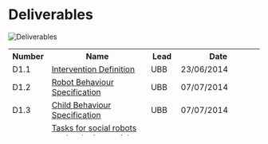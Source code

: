# Deliverables

![Deliverables](https://robrab2000.github.io/dd1/images/nao-del.jpg)

<table class="style-1" style="height: 174px;" width="425">
<tbody>
<tr>
<th>Number</th>
<th>Name</th>
<th>Lead</th>
<th style="min-width: 150px;">Date</th>
</tr>
<tr>
<td>D1.1</td>
<td><a href="https://robrab2000.github.io/dd1/deliverables/DREAM_Deliverable_D1.1.pdf">Intervention Definition</a></td>
<td>UBB</td>
<td>23/06/2014</td>
</tr>
<tr>
<td>D1.2</td>
<td><a href="https://robrab2000.github.io/dd1/deliverables/DREAM_Deliverable_D1.2.pdf">Robot Behaviour Specification</a></td>
<td>UBB</td>
<td>07/07/2014</td>
</tr>
<tr>
<td>D1.3</td>
<td><a href="https://robrab2000.github.io/dd1/deliverables/DREAM_Deliverable_D1.3.pdf">Child Behaviour Specification</a></td>
<td>UBB</td>
<td>07/07/2014</td>
</tr>
<tr>
<td>D2.1.1</td>
<td><a href="https://robrab2000.github.io/dd1/deliverables/DREAM_Deliverable_2.1.1.pdf">Tasks for social robots on developing social skills (Wizard of Oz system)</a></td>
<td>UBB</td>
<td>06/04/2015</td>
</tr>
<tr>
<td>D2.1.2</td>
<td><a href="https://robrab2000.github.io/dd1/deliverables/DREAM_Deliverable_2.1.2.pdf">Tasks for social robots on developing social skills (Wizard of Oz system)</a></td>
<td>UBB</td>
<td>08/09/2015</td>
</tr>
<tr>
<td>D2.2.1</td>
<td><a href="https://robrab2000.github.io/dd1/deliverables/DREAM-Delivrable-2.2.1-Tools-for-the-assessment-of-child-robot-interaction-and-diagnostics.pdf">Tools for the assessment of child-robot interaction and diagnostics</a></td>
<td>UBB</td>
<td>00/00/2017</td>
</tr>
<tr>
<td>D2.3.1</td>
<td><a href="https://robrab2000.github.io/dd1/deliverables/DREAM-Delivrable-2.3.1Tasks-for-social-robots-in-developing-social-skills-draft-1.pdf">Tasks for social robots (supervised autonomous version) on developing social skills</a></td>
<td>UBB</td>
<td>00/00/2017</td>
</tr>
<tr>
<td>D3.1</td>
<td><a href="https://robrab2000.github.io/dd1/deliverables/DREAM_Deliverable_D3.1.pdf">System Architecture</a></td>
<td>HIS</td>
<td>1/10/2014</td>
</tr>
<tr>
<td>D3.2</td>
<td><a href="https://robrab2000.github.io/dd1/deliverables/DREAM_Deliverable_D3.2.pdf">Software Engineering Standards</a></td>
<td>HIS</td>
<td>24/09/2014</td>
</tr>
<tr>
<td>D3.3</td>
<td><a href="https://robrab2000.github.io/dd1/deliverables/DREAM_Deliverable_D3.3.pdf">Quality Assurance Procedures</a></td>
<td>HIS</td>
<td>24/09/2014</td>
</tr>
<tr>
<td>D3.4.1</td>
<td><a href="https://robrab2000.github.io/dd1/deliverables/DREAM_Deliverable_D3.4.1.pdf">System Integration Progress Report</a></td>
<td>HIS</td>
<td>20/4/2015</td>
</tr>
<tr>
<td>D3.4.2</td>
<td><a href="https://robrab2000.github.io/dd1/deliverables/D3.4.2.pdf">System Integration Progress Report</a></td>
<td>HIS</td>
<td>18/4/2016</td>
</tr>
<tr>
<td>D3.4.3</td>
<td><a href="https://robrab2000.github.io/dd1/deliverables/D3.4.3-Deliverable.pdf">System Integration Progress Report</a></td>
<td>HIS</td>
<td>7/4/2017</td>
</tr>
<tr>
<td>D4.1</td>
<td><a href="https://robrab2000.github.io/dd1/deliverables/DREAM_Deliverable_D4.1.pdf">Sensorized Therapy Room Design and Algorithms for Data Sensing and Interpretation</a></td>
<td>PORT</td>
<td>01/04/2015</td>
</tr>
<tr>
<td>D4.2.1</td>
<td><a href="https://robrab2000.github.io/dd1/deliverables/D4.2-Deliverable_1.0.pdf">Evaluation of multi-sensory data perception</a></td>
<td>PORT</td>
<td>01/04/2015</td>
</tr>
<tr>
<td>D4.2.2</td>
<td><a href="https://robrab2000.github.io/dd1/deliverables/DREAM_Deliverable_D4.2.2-new.pdf">Evaluation of multi-sensory data perception</a></td>
<td>PORT</td>
<td>01/04/2016</td>
</tr>
<tr>
<td>D4.3.1</td>
<td><a href="https://robrab2000.github.io/dd1/deliverables/DREAM_Deliverable_D4.3.1-1.pdf" target="_blank" rel="noopener noreferrer">Evaluation of multi-sensory data fusion and
interpretation</a></td>
<td>PORT</td>
<td>20/01/2016</td>
</tr>
<tr>
<td>D4.3.2</td>
<td><a href="https://robrab2000.github.io/dd1/deliverables/D4.3.2-Evaluation-of-multi-sensory-data-fusion-and-interpretation.pdf" target="_blank" rel="noopener noreferrer">Evaluation of multi-modal data fusion and interpretation</a></td>
<td>PORT</td>
<td>01/04/2017</td>
</tr>
<tr>
<td>D5.1</td>
<td><a href="https://robrab2000.github.io/dd1/deliverables/Deliverable-D8.2-DREAM-23_05_2017-v2.2.pdf" target="_blank" rel="noopener noreferrer">Mapping from percepts to child behaviours</a></td>
<td>HIS</td>
<td>12/04/2016</td>
</tr>
<tr>
<td>D5.2</td>
<td><a href="https://robrab2000.github.io/dd1/deliverables/D5.2.pdf" target="_blank" rel="noopener noreferrer">Behaviour assessment model</a></td>
<td>HIS</td>
<td>31/01/2017</td>
</tr>
<tr>
<td>D5.4</td>
<td><a href="https://robrab2000.github.io/dd1/deliverables/D5.4.pdf" target="_blank" rel="noopener noreferrer">Diagnostic Tools</a></td>
<td>HIS</td>
<td>31/03/2017</td>
</tr>
<tr>
<td>D6.1</td>
<td><a href="https://robrab2000.github.io/dd1/deliverables/D6.1-Deliverable.pdf">Reactive Subsystem</a></td>
<td>PLYM</td>
<td>01/10/2015</td>
</tr>
<tr>
<td>D6.2</td>
<td><a href="https://robrab2000.github.io/dd1/deliverables/DREAM_Deliverable_D6.2.pdf">Attention Subsystem</a></td>
<td>PLYM</td>
<td>30/03/2016</td>
</tr>
<tr>
<td>D6.3.1</td>
<td><a href="https://robrab2000.github.io/dd1/deliverables/D6.3.1-Deliverable.pdf">Deliberative Subsystem</a></td>
<td>VUB</td>
<td>25/3/2015</td>
</tr>
<tr>
<td>D6.3.2</td>
<td><a href="https://robrab2000.github.io/dd1/deliverables/DREAM_Deliverable_D6.3.2.pdf">Deliberative Subsystem</a></td>
<td>VUB</td>
<td>30/03/2016</td>
</tr>
<tr>
<td>D6.3.3</td>
<td><a href="https://robrab2000.github.io/dd1/deliverables/D6.3.3-Deliverable.pdf">Deliberative Subsystem</a></td>
<td>VUB</td>
<td>30/03/2017</td>
</tr>
<tr>
<td>D6.4.1</td>
<td><a href="https://robrab2000.github.io/dd1/deliverables/D6.4.1-Deliverable.pdf">Expression and Actuation Subsystem</a></td>
<td>VUB</td>
<td>25/3/2015</td>
</tr>
<tr>
<td>D6.4.2</td>
<td><a href="https://robrab2000.github.io/dd1/deliverables/DREAM_Deliverable_D6.4.2.pdf">Expression and Actuation Subsystem</a></td>
<td>VUB</td>
<td>01/04/2016</td>
</tr>
<tr>
<td>D6.4.3</td>
<td><a href="https://robrab2000.github.io/dd1/deliverables/D6.4.3-Deliverable.pdf">Expression and Actuation Subsystem</a></td>
<td>VUB</td>
<td>01/4/2017</td>
</tr>
<tr>
<td>D7.1</td>
<td><a href="https://robrab2000.github.io/dd1/deliverables/DREAM_Deliverable_D7.11.pdf">Robot Ethics Manual</a></td>
<td>DMU</td>
<td>18/03/2015</td>
</tr>
<tr>
<td>D7.2.1</td>
<td><a href="https://robrab2000.github.io/dd1/deliverables/DREAM_Deliverable_D7.2.1.pdf">Ethics white book for child-robot interaction for children with ASD</a></td>
<td>DMU</td>
<td>01/04/2016</td>
</tr>
<tr>
<td>D7.2.2</td>
<td><a href="https://robrab2000.github.io/dd1/deliverables/original-FINAL-D7.2-The-Ethics-of-Child-Robot-Interaction-1-March-2017.pdf">Ethics white book for child-robot interaction for children with ASD</a></td>
<td>DMU</td>
<td>01/03/2017</td>
</tr>
<tr>
<td>D8.1</td>
<td><a href="https://robrab2000.github.io/dd1/deliverables/DREAM_Deliverable_D8.1.pdf">Dissemination means: project website, social media and leaflets</a></td>
<td>VUB</td>
<td>08/09/2014</td>
</tr>
<tr>
<td>D8.2</td>
<td><a href="https://robrab2000.github.io/dd1/deliverables/Deliverable-D8.2-DREAM-22_05_2017-v2.2.pdf">Short Term Exploitation: First Results</a></td>
<td>SBR</td>
<td>31/03/2017</td>
</tr>
<tr>
<td>D9.3</td>
<td><a href="https://robrab2000.github.io/dd1/deliverables/DREAM.D93.pdf">Intermediate progress report</a></td>
<td>HIS</td>
<td>30/09/2017</td>
</tr>
</tbody>
</table>
